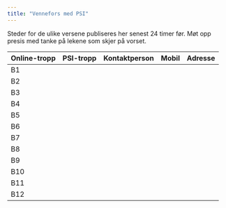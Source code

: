 ```yaml
---
title: "Vennefors med PSI"
---
```


Steder for de ulike versene publiseres her senest 24 timer før. Møt opp presis med tanke på lekene som skjer på vorset.

Online-tropp  | PSI-tropp  | Kontaktperson  | Mobil  | Adresse
------------- | ------------- | ------------- | ------------- | -------------
B1  |   |   |    | 
B2  |   |   |    | 
B3  |   |   |    | 
B4  |   |   |    | 
B5  |   |   |    | 
B6  |   |   |    | 
B7  |   |   |    | 
B8  |   |   |    | 
B9  |   |   |    | 
B10  |   |   |    | 
B11  |   |   |    | 
B12  |   |   |    |